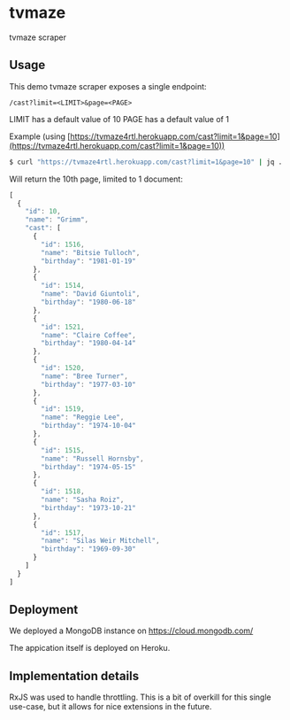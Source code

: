 # tvmaze
tvmaze scraper

Usage
-----

This demo tvmaze scraper exposes a single endpoint:

```
/cast?limit=<LIMIT>&page=<PAGE>
```

LIMIT has a default value of 10
PAGE has a default value of 1

Example (using [https://tvmaze4rtl.herokuapp.com/cast?limit=1&page=10](https://tvmaze4rtl.herokuapp.com/cast?limit=1&page=10))

```bash
$ curl "https://tvmaze4rtl.herokuapp.com/cast?limit=1&page=10" | jq .
```

Will return the 10th page, limited to 1 document:

```javascript
[
  {
    "id": 10,
    "name": "Grimm",
    "cast": [
      {
        "id": 1516,
        "name": "Bitsie Tulloch",
        "birthday": "1981-01-19"
      },
      {
        "id": 1514,
        "name": "David Giuntoli",
        "birthday": "1980-06-18"
      },
      {
        "id": 1521,
        "name": "Claire Coffee",
        "birthday": "1980-04-14"
      },
      {
        "id": 1520,
        "name": "Bree Turner",
        "birthday": "1977-03-10"
      },
      {
        "id": 1519,
        "name": "Reggie Lee",
        "birthday": "1974-10-04"
      },
      {
        "id": 1515,
        "name": "Russell Hornsby",
        "birthday": "1974-05-15"
      },
      {
        "id": 1518,
        "name": "Sasha Roiz",
        "birthday": "1973-10-21"
      },
      {
        "id": 1517,
        "name": "Silas Weir Mitchell",
        "birthday": "1969-09-30"
      }
    ]
  }
]
```

Deployment
----------

We deployed a MongoDB instance on https://cloud.mongodb.com/

The appication itself is deployed on Heroku.

Implementation details
----------------------

RxJS was used to handle throttling. This is a bit of overkill for this single use-case, but it allows for nice
extensions in the future.
